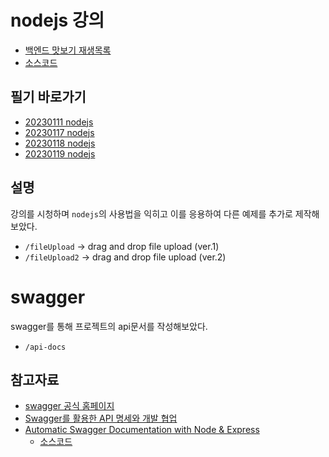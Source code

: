 # nodejs 강의
- [백엔드 맛보기 재생목록](https://youtube.com/playlist?list=PLSK4WsJ8JS4cQ-niGNum4bkK_THHOizTs)
- [소스코드](https://github.com/woorim960/login-lecture)

## 필기 바로가기
- [20230111 nodejs](https://github.com/bbungbbun/study-nodejs3/blob/master/text/20230111%20nodejs.md)
- [20230117 nodejs](https://github.com/bbungbbun/study-nodejs3/blob/master/text/20230117%20nodejs.md)
- [20230118 nodejs](https://github.com/bbungbbun/study-nodejs3/blob/master/text/20230118%20nodejs.md)
- [20230119 nodejs](https://github.com/bbungbbun/study-nodejs3/blob/master/text/20230119%20nodejs.md)

## 설명
강의를 시청하며 `nodejs`의 사용법을 익히고 이를 응용하여 다른 예제를 추가로 제작해보았다.
- `/fileUpload` -> drag and drop file upload (ver.1)
- `/fileUpload2` -> drag and drop file upload (ver.2)

# swagger
swagger를 통해 프로젝트의 api문서를 작성해보았다.
- `/api-docs` 

## 참고자료
- [swagger 공식 홈페이지](https://swagger.io/)
- [Swagger를 활용한 API 명세와 개발 협업](https://youtube.com/playlist?list=PLRx0vPvlEmdAezo0wkmUdT6WBCch0_1ie)
- [Automatic Swagger Documentation with Node & Express](https://youtu.be/eiSem0cqaN0)
  - [소스코드](https://github.com/kriscfoster/express-swagger-docs)
